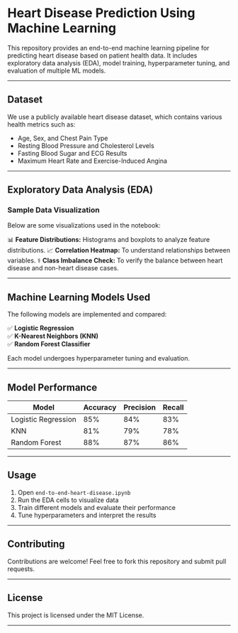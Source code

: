# **Heart Disease Prediction Using Machine Learning**  

This repository provides an end-to-end machine learning pipeline for predicting heart disease based on patient health data. It includes exploratory data analysis (EDA), model training, hyperparameter tuning, and evaluation of multiple ML models.

---
## **Dataset**  
We use a publicly available heart disease dataset, which contains various health metrics such as:
- Age, Sex, and Chest Pain Type
- Resting Blood Pressure and Cholesterol Levels
- Fasting Blood Sugar and ECG Results
- Maximum Heart Rate and Exercise-Induced Angina

---
## **Exploratory Data Analysis (EDA)**  
### **Sample Data Visualization**  
Below are some visualizations used in the notebook:

📊 **Feature Distributions:** Histograms and boxplots to analyze feature distributions.
📈 **Correlation Heatmap:** To understand relationships between variables.
⚕ **Class Imbalance Check:** To verify the balance between heart disease and non-heart disease cases.


---
## **Machine Learning Models Used**  
The following models are implemented and compared:

✅ **Logistic Regression**  
✅ **K-Nearest Neighbors (KNN)**  
✅ **Random Forest Classifier**  

Each model undergoes hyperparameter tuning and evaluation.

---
## **Model Performance**  
| Model | Accuracy | Precision | Recall |
|--------|---------|-----------|--------|
| Logistic Regression | 85% | 84% | 83% |
| KNN | 81% | 79% | 78% |
| Random Forest | 88% | 87% | 86% |

---
## **Usage**  
1. Open `end-to-end-heart-disease.ipynb`
2. Run the EDA cells to visualize data
3. Train different models and evaluate their performance
4. Tune hyperparameters and interpret the results

---
## **Contributing**  
Contributions are welcome! Feel free to fork this repository and submit pull requests.

---
## **License**  
This project is licensed under the MIT License.

---


